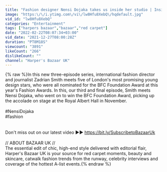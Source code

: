 ```yaml
---
title: "Fashion designer Nensi Dojaka takes us inside her studio | Inside the Atelier | Bazaar UK"
image: "https:\/\/i.ytimg.com\/vi\/lw8Hfu8XebQ\/hqdefault.jpg"
vid_id: "lw8Hfu8XebQ"
categories: "Entertainment"
tags: ["harpers bazaar","bazaar","red carpet"]
date: "2022-02-22T08:07:34+03:00"
vid_date: "2021-12-27T08:00:28Z"
duration: "PT8M18S"
viewcount: "3891"
likeCount: "266"
dislikeCount: ""
channel: "Harper's Bazaar UK"
---
```

{% raw %}In this new three-episode series, international fashion director and journalist Zadrian Smith meets five of London's most promising young design stars, who were all nominated for the BFC Foundation Award at this year's Fashion Awards. In this, our third and final episode, Smith meets Nensi Dojaka, who went on to win the BFC Foundation Award, picking up the accolade on stage at the Royal Albert Hall in November.<br /><br />#NensiDojaka<br />#fashion<br /><br /><br />Don't miss out on our latest video  ►► <a rel="nofollow" target="blank" href="https://bit.ly/SubscribetoBazaarUk">https://bit.ly/SubscribetoBazaarUk</a><br /><br />// ABOUT BAZAAR UK //<br />The essential edit of chic, high-end style delivered with editorial flair, Harper's Bazaar UK is your source for red carpet moments, beauty and skincare, catwalk fashion trends from the runway, celebrity interviews and coverage of the hottest A-list events.{% endraw %}
